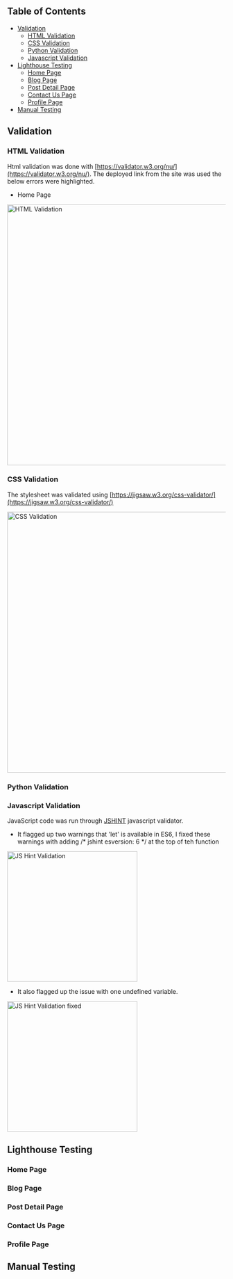 ## Table of Contents
- [Validation](#validation)
  - [HTML Validation](#html-validation)
  - [CSS Validation](#css-validation)
  - [Python Validation](#python-validation)
  - [Javascript Validation](#javascript-validation)
- [Lighthouse Testing](#lighthouse-testing)
  - [Home Page](#home-page)
  - [Blog Page](#blog-page)
  - [Post Detail Page](#post-detail-page)
  - [Contact Us Page](#contact-us-page)
  - [Profile Page](#profile-page)
- [Manual Testing](#manual-testing)


## Validation

### HTML Validation

Html validation was done with [https://validator.w3.org/nu/](https://validator.w3.org/nu/). The deployed link from the site was used the below errors were highlighted.
- Home Page
<p><img src="https://res.cloudinary.com/dcydt01ed/image/upload/v1693415331/CSS_Validation_yi5iwh.png" width="600px" height="auto"  alt="HTML Validation"></p>

### CSS Validation

The stylesheet was validated using [https://jigsaw.w3.org/css-validator/](https://jigsaw.w3.org/css-validator/)

<p><img src="https://res.cloudinary.com/dcydt01ed/image/upload/v1693415331/CSS_Validation_yi5iwh.png" width="600px" height="auto"  alt="CSS Validation"></p>

### Python Validation

### Javascript Validation

JavaScript code was run through [JSHINT](https://jshint.com) javascript validator.
- It flagged up two warnings that 'let' is available in ES6, I fixed these warnings with adding /* jshint esversion: 6 */ at the top of teh function

<p><img src="https://res.cloudinary.com/dcydt01ed/image/upload/v1693414451/jshint_validator_p19sai.png" width="300px" height="auto"  alt="JS Hint Validation"></p>

- It also flagged up the issue with one undefined variable. 

<p><img src="https://res.cloudinary.com/dcydt01ed/image/upload/v1693414451/jshint_valiodator_fixed_akaaba.png" width="300px" height="auto"  alt="JS Hint Validation fixed"></p>



## Lighthouse Testing


### Home Page

### Blog Page

### Post Detail Page

### Contact Us Page

### Profile Page


## Manual Testing 


